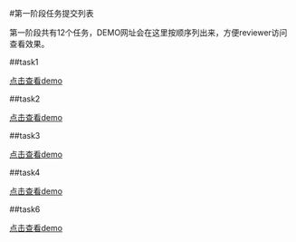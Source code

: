 #第一阶段任务提交列表

第一阶段共有12个任务，DEMO网址会在这里按顺序列出来，方便reviewer访问查看效果。

##task1

[点击查看demo](Http://vincentcope.github.io)

##task2

[点击查看demo](Http://vincentcope.github.io)

##task3

[点击查看demo](Http://vincentcope.github.io/IFE2016/stage1/task3.html)

##task4

[点击查看demo](Http://vincentcope.github.io)

##task6

[点击查看demo](http://vincentcope.github.io/IFE2016/stage1/task6/index.html)

